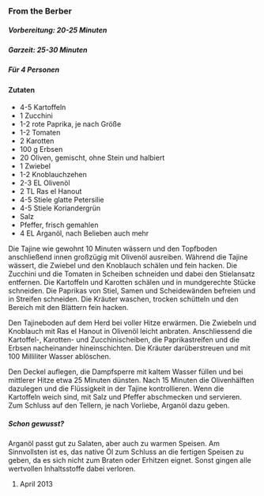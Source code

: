 ### From the Berber

##### Vorbereitung: 20-25 Minuten
##### Garzeit: 25-30 Minuten
##### Für 4 Personen

#### Zutaten
* 4-5 Kartoffeln
* 1 Zucchini
* 1-2 rote Paprika, je nach Größe
* 1-2 Tomaten
* 2 Karotten
* 100 g Erbsen
* 20 Oliven, gemischt, ohne Stein und halbiert
* 1 Zwiebel
* 1-2 Knoblauchzehen
* 2-3 EL Olivenöl
* 2 TL Ras el Hanout
* 4-5 Stiele glatte Petersilie
* 4-5 Stiele Koriandergrün
* Salz
* Pfeffer, frisch gemahlen
* 4 EL Arganöl, nach Belieben auch mehr

Die Tajine wie gewohnt 10 Minuten wässern und den Topfboden anschließend innen großzügig mit Olivenöl ausreiben. Während die Tajine wässert, die Zwiebel und den Knoblauch schälen und fein hacken. Die Zucchini und die Tomaten in Scheiben schneiden und dabei den Stielansatz entfernen. Die Kartoffeln und Karotten schälen und in mundgerechte Stücke schneiden. Die Paprikas von Stiel, Samen und Scheidewänden befreien und in Streifen schneiden. Die Kräuter waschen, trocken schütteln und den Bereich mit den Blättern fein hacken.

Den Tajineboden auf dem Herd bei voller Hitze erwärmen. Die Zwiebeln und Knoblauch mit Ras el Hanout in Olivenöl leicht anbraten. Anschliessend die Kartoffel-, Karotten- und Zucchinischeiben, die Paprikastreifen und die Erbsen nacheinander hineinschichten. Die Kräuter darüberstreuen und mit 100 Milliliter Wasser ablöschen.

Den Deckel auflegen, die Dampfsperre mit kaltem Wasser füllen und bei mittlerer Hitze etwa 25 Minuten dünsten. Nach 15 Minuten die Olivenhälften dazulegen und die Flüssigkeit in der Tajine kontrollieren. Wenn die Kartoffeln weich sind, mit Salz und Pfeffer abschmecken und servieren. Zum Schluss auf den Tellern, je nach Vorliebe, Arganöl dazu geben.

##### Schon gewusst?
Arganöl passt gut zu Salaten, aber auch zu warmen Speisen. Am Sinnvollsten ist es, das native Öl zum Schluss an die fertigen Speisen zu geben, da es sich nicht zum Braten oder Erhitzen eignet. Sonst gingen alle wertvollen Inhaltsstoffe dabei verloren.

1. April 2013